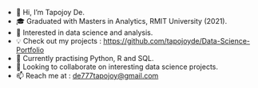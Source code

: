 - 👋 Hi, I’m Tapojoy De.
- 🎓 Graduated with Masters in Analytics, RMIT University (2021).
- 👀 Interested in data science and analysis.
- 💡 Check out my projects : https://github.com/tapojoyde/Data-Science-Portfolio
- 🌱 Currently practising Python, R and SQL.
- 💞️ Looking to collaborate on interesting data science projects.
- 📫 Reach me at : de777tapojoy@gmail.com

<!---
tapojoyde/tapojoyde is a ✨ special ✨ repository because its `README.md` (this file) appears on your GitHub profile.
--->
